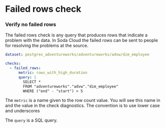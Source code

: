 # Failed rows check

### Verify no failed rows

The failed rows check is any query that produces rows that indicate a problem with the data.
In Soda Cloud the failed rows can be sent to people for resolving the problems at the source.

```yaml
dataset: postgres_adventureworks/adventureworks/advw/dim_employee

checks:
  - failed_rows:
      metric: rows_with_high_duration
      query: |
        SELECT *
        FROM "adventureworks"."advw"."dim_employee"
        WHERE ("end" - "start") > 5
```

The `metric` is a name given to the row count value.  You will see this name in 
and the value in the check diagnostics.  The convention is to use lower case 
and underscores

The `query` is a SQL query.
